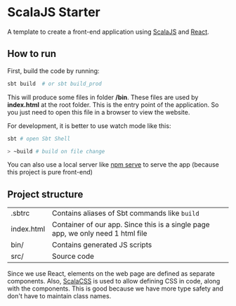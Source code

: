 # ScalaJS Starter

A template to create a front-end application using [ScalaJS] and [React].

## How to run

First, build the code by running:
```bash
sbt build  # or sbt build_prod
```

This will produce some files in folder **/bin**. These files are used by **index.html** at the root folder. This is the entry point of the application. So you just need to open this file in a browser to view the website.

For development, it is better to use watch mode like this:
```bash
sbt # open Sbt Shell

> ~build # build on file change
```

You can also use a local server like [npm serve] to serve the app (because this project is pure front-end)

## Project structure

| | |
|------------|---------------------------------------------------------------------------------|
| .sbtrc     | Contains aliases of Sbt commands like `build`                                   |
| index.html | Container of our app. Since this is a single page app, we only need 1 html file |
| bin/       | Contains generated JS scripts                                                   |
| src/       | Source code                                                                     |

Since we use React, elements on the web page are defined as separate components. Also, [ScalaCSS] is used to allow defining CSS in code, along with the components. This is good because we have more type safety and don't have to maintain class names.

[ScalaJS]: https://www.scala-js.org/
[React]: https://reactjs.org/
[npm serve]: https://www.npmjs.com/package/serve
[ScalaCSS]: https://github.com/japgolly/scalacss
